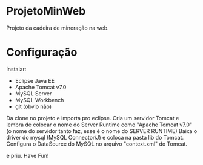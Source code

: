 ProjetoMinWeb
=============

Projeto da cadeira de mineração na web.

Configuração
=============

Instalar:
- Eclipse Java EE
- Apache Tomcat v7.0
- MySQL Server
- MySQL Workbench
- git (obvio não)

Da clone no projeto e importa pro eclipse.
Cria um servidor Tomcat e lembra de colocar o nome do Server Runtime como "Apache Tomcat v7.0" (o nome do servidor tanto faz, esse é o nome do SERVER RUNTIME)
Baixa o driver do mysql (MySQL Connector/J) e coloca na pasta lib do Tomcat.
Configura o DataSource do MySQL no arquivo "context.xml" do Tomcat.

<Resource factory="org.apache.tomcat.jdbc.pool.DataSourceFactory"
    		name="jdbc/MinWebDB"
    		auth="Container"
    		type="javax.sql.DataSource"
    		username="<username>"
    		password="<password>"
    		driverClassName="com.mysql.jdbc.Driver"
    		url="jdbc:mysql://localhost:3306/<banco>"/>

e priu. Have Fun!